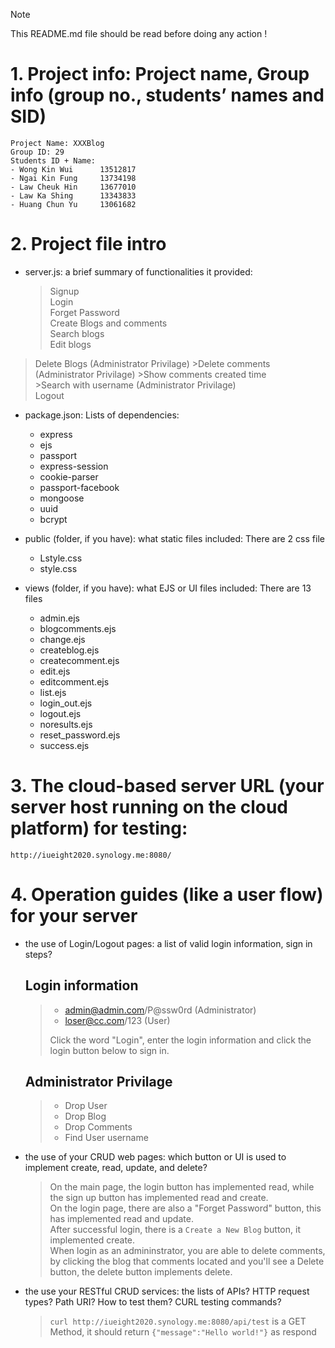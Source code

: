 >[!NOTE]
>This README.md file should be read before doing any action !

# 1. Project info: Project name, Group info (group no., students’ names and SID)
	Project Name: XXXBlog
 	Group ID: 29
	Students ID + Name:
	- Wong Kin Wui 		13512817
	- Ngai Kin Fung 	13734198
	- Law Cheuk Hin 	13677010
	- Law Ka Shing 		13343833 
	- Huang Chun Yu 	13061682

# 2. Project file intro
- server.js: a brief summary of functionalities it provided:
	>Signup  
	>Login  
	>Forget Password  
	>Create Blogs and comments  
	>Search blogs   
	>Edit blogs
 >Delete Blogs   															(Administrator Privilage)
	>Delete comments 														(Administrator Privilage)
	>Show comments created time    
	>Search with username 									(Administrator Privilage)   
 >Logout

	


- package.json: 
	Lists of dependencies:
    -    express
    -    ejs
    -    passport
    -    express-session
    -    cookie-parser
    -    passport-facebook
    -    mongoose
    -    uuid
    -    bcrypt



- public (folder, if you have): what static files included:
	There are 2 css file
	- 	Lstyle.css
	- 	style.css


- views (folder, if you have): what EJS or UI files included:
	There are 13 files
	- 	admin.ejs
 	-	blogcomments.ejs
  	-	change.ejs
  	-	createblog.ejs
 	-	createcomment.ejs
  	-	edit.ejs
  	-	editcomment.ejs
 	-	list.ejs
  	-	login_out.ejs
	- 	logout.ejs
 	-	noresults.ejs
  	-	reset_password.ejs
  	-	success.ejs



# 3. The cloud-based server URL (your server host running on the cloud platform) for testing:

	http://iueight2020.synology.me:8080/



# 4. Operation guides (like a user flow) for your server
- the use of Login/Logout pages: a list of valid login information, sign in steps? 

	## **Login information**
	> - admin@admin.com/P@ssw0rd 	(Administrator)     
	> - loser@cc.com/123 	(User)
	>    
	> Click the word "Login", enter the login information and click the login button below to sign in.    
    
	## **Administrator Privilage**
	>- Drop User
	>- Drop Blog
	>- Drop Comments
 	>- Find User username 	


- the use of your CRUD web pages: which button or UI is used to implement create, read, update, and delete?
	> On the main page, the login button has implemented read, while the sign up button has implemented read and create.    
	> On the login page, there are also a "Forget Password" button, this has implemented read and update.   
	> After successful login, there is a `Create a New Blog` button, it implemented create.    
	> When login as an admininstrator, you are able to delete comments, by clicking the blog that comments located and you'll see a Delete button, the delete button implements delete.   


- the use your RESTful CRUD services: the lists of APIs? HTTP request types? Path URI? How to test them? 
CURL testing commands?

	> `curl http://iueight2020.synology.me:8080/api/test` is a GET Method, it should return `{"message":"Hello world!"}` as respond
